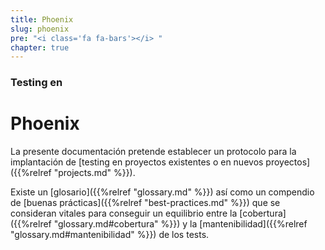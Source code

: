 ```yaml
---
title: Phoenix
slug: phoenix
pre: "<i class='fa fa-bars'></i> "
chapter: true
---
```


### Testing en

# Phoenix

La presente documentación pretende establecer un protocolo para la implantación de [testing en proyectos existentes o en nuevos proyectos]({{%relref "projects.md" %}}).

Existe un [glosario]({{%relref "glossary.md" %}}) así como un compendio de [buenas prácticas]({{%relref "best-practices.md" %}}) que se consideran vitales para conseguir un equilibrio entre la [cobertura]({{%relref "glossary.md#cobertura" %}}) y la [mantenibilidad]({{%relref "glossary.md#mantenibilidad" %}}) de los tests.
